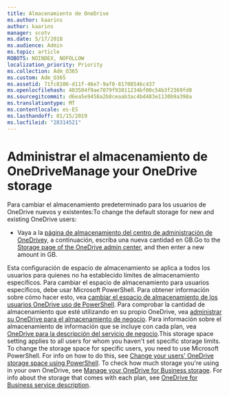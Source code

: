 ```yaml
---
title: Almacenamiento de OneDrive
ms.author: kaarins
author: kaarins
manager: scotv
ms.date: 5/17/2018
ms.audience: Admin
ms.topic: article
ROBOTS: NOINDEX, NOFOLLOW
localization_priority: Priority
ms.collection: Adm_O365
ms.custom: Adm_O365
ms.assetid: 71fc8106-d11f-46e7-9af0-81708546c437
ms.openlocfilehash: 403504f9ae7079f93811234bf00c54b3f2369fd0
ms.sourcegitcommit: d6ea5e9458a2b8ceaab3ac4bd483e1130b9a398a
ms.translationtype: MT
ms.contentlocale: es-ES
ms.lasthandoff: 01/15/2019
ms.locfileid: "28314521"
---
```

# <a name="manage-your-onedrive-storage"></a><span data-ttu-id="98995-102">Administrar el almacenamiento de OneDrive</span><span class="sxs-lookup"><span data-stu-id="98995-102">Manage your OneDrive storage</span></span>

<span data-ttu-id="98995-103">Para cambiar el almacenamiento predeterminado para los usuarios de OneDrive nuevos y existentes:</span><span class="sxs-lookup"><span data-stu-id="98995-103">To change the default storage for new and existing OneDrive users:</span></span>
  
- <span data-ttu-id="98995-104">Vaya a la [página de almacenamiento del centro de administración de OneDrive](https://admin.onedrive.com/?v=StorageSettings)y, a continuación, escriba una nueva cantidad en GB.</span><span class="sxs-lookup"><span data-stu-id="98995-104">Go to the [Storage page of the OneDrive admin center](https://admin.onedrive.com/?v=StorageSettings), and then enter a new amount in GB.</span></span>
    
<span data-ttu-id="98995-p101">Esta configuración de espacio de almacenamiento se aplica a todos los usuarios para quienes no ha establecido límites de almacenamiento específicos. Para cambiar el espacio de almacenamiento para usuarios específicos, debe usar Microsoft PowerShell. Para obtener información sobre cómo hacer esto, vea [cambiar el espacio de almacenamiento de los usuarios OneDrive uso de PowerShell](https://go.microsoft.com/fwlink/?linkid=866402). Para comprobar la cantidad de almacenamiento que esté utilizando en su propio OneDrive, vea [administrar su OneDrive para el almacenamiento de negocio](https://go.microsoft.com/fwlink/?linkid=866429). Para información sobre el almacenamiento de información que se incluye con cada plan, vea [OneDrive para la descripción del servicio de negocio](https://go.microsoft.com/fwlink/p/?LinkID=826071).</span><span class="sxs-lookup"><span data-stu-id="98995-p101">This storage space setting applies to all users for whom you haven't set specific storage limits. To change the storage space for specific users, you need to use Microsoft PowerShell. For info on how to do this, see [Change your users' OneDrive storage space using PowerShell](https://go.microsoft.com/fwlink/?linkid=866402). To check how much storage you're using in your own OneDrive, see [Manage your OneDrive for Business storage](https://go.microsoft.com/fwlink/?linkid=866429). For info about the storage that comes with each plan, see [OneDrive for Business service description](https://go.microsoft.com/fwlink/p/?LinkID=826071).</span></span>
  

